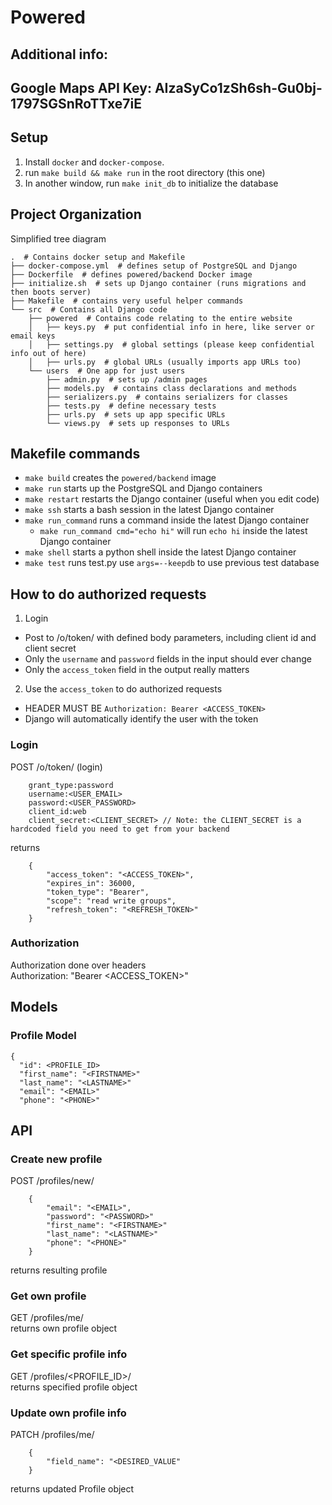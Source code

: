 # Powered

## Additional info:
## Google Maps API Key: AIzaSyCo1zSh6sh-Gu0bj-1797SGSnRoTTxe7iE

## Setup
1. Install `docker` and `docker-compose`. 
2. run `make build && make run` in the root directory (this one)
3. In another window, run `make init_db` to initialize the database


## Project Organization

Simplified tree diagram
``` /usr/bin/tree
.  # Contains docker setup and Makefile
├── docker-compose.yml  # defines setup of PostgreSQL and Django
├── Dockerfile  # defines powered/backend Docker image
├── initialize.sh  # sets up Django container (runs migrations and then boots server)
├── Makefile  # contains very useful helper commands
└── src  # Contains all Django code
    ├── powered  # Contains code relating to the entire website
    │   ├── keys.py  # put confidential info in here, like server or email keys
    │   ├── settings.py  # global settings (please keep confidential info out of here)
    │   ├── urls.py  # global URLs (usually imports app URLs too)
    └── users  # One app for just users
        ├── admin.py  # sets up /admin pages
        ├── models.py  # contains class declarations and methods
        ├── serializers.py  # contains serializers for classes 
        ├── tests.py  # define necessary tests
        ├── urls.py  # sets up app specific URLs
        └── views.py  # sets up responses to URLs
```

## Makefile commands
- `make build` creates the `powered/backend` image
- `make run` starts up the PostgreSQL and Django containers
- `make restart` restarts the Django container (useful when you edit code)
- `make ssh` starts a bash session in the latest Django container
- `make run_command` runs a command inside the latest Django container
    - `make run_command cmd="echo hi"` will run `echo hi` inside the latest Django container
- `make shell` starts a python shell inside the latest Django container
- `make test` runs test.py use `args=--keepdb` to use previous test database


## How to do authorized requests
1. Login
  - Post to /o/token/ with defined body parameters, including client id and client secret
  - Only the `username` and `password` fields in the input should ever change
  - Only the `access_token` field in the output really matters 
2. Use the `access_token` to do authorized requests
  - HEADER MUST BE `Authorization: Bearer <ACCESS_TOKEN>`
  - Django will automatically identify the user with the token  

### Login
  POST /o/token/ (login)
  ```x-www-form-urlencoded
      grant_type:password
      username:<USER_EMAIL>
      password:<USER_PASSWORD>
      client_id:web
      client_secret:<CLIENT_SECRET> // Note: the CLIENT_SECRET is a hardcoded field you need to get from your backend
  ```
  returns 
  ```
      {
          "access_token": "<ACCESS_TOKEN>",
          "expires_in": 36000,
          "token_type": "Bearer",
          "scope": "read write groups",
          "refresh_token": "<REFRESH_TOKEN>"
      }
  ```

### Authorization
  Authorization done over headers  
  Authorization: "Bearer <ACCESS_TOKEN>"

## Models

### Profile Model
```
{
  "id": <PROFILE_ID>
  "first_name": "<FIRSTNAME>"
  "last_name": "<LASTNAME>"
  "email": "<EMAIL>"
  "phone": "<PHONE>"
```

## API
### Create new profile
  POST /profiles/new/
  ```
      {
          "email": "<EMAIL>",
          "password": "<PASSWORD>"
          "first_name": "<FIRSTNAME>"
          "last_name": "<LASTNAME>"
          "phone": "<PHONE>"
      }
  ```
  returns resulting profile


### Get own profile
  GET /profiles/me/  
  returns own profile object

### Get specific profile info
  GET /profiles/<PROFILE_ID>/  
  returns specified profile object

### Update own profile info
  PATCH /profiles/me/  
  
  ```
      {
          "field_name": "<DESIRED_VALUE"
      }
  ```

  returns updated Profile object




